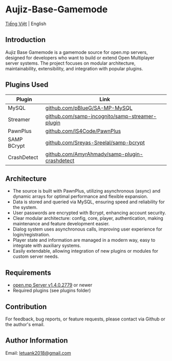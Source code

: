 # Aujiz-Base-Gamemode

[Tiếng Việt](README.md) | English

## Introduction
Aujiz Base Gamemode is a gamemode source for open.mp servers, designed for developers who want to build or extend Open Multiplayer server systems. The project focuses on modular architecture, maintainability, extensibility, and integration with popular plugins.

## Plugins Used
| Plugin      | Link |
|-------------|------|
| MySQL       | [github.com/pBlueG/SA-MP-MySQL](https://github.com/pBlueG/SA-MP-MySQL) |
| Streamer    | [github.com/samp-incognito/samp-streamer-plugin](https://github.com/samp-incognito/samp-streamer-plugin) |
| PawnPlus    | [github.com/IS4Code/PawnPlus](https://github.com/IS4Code/PawnPlus) |
| SAMP BCrypt | [github.com/Sreyas-Sreelal/samp-bcrypt](https://github.com/Sreyas-Sreelal/samp-bcrypt) |
| CrashDetect | [github.com/AmyrAhmady/samp-plugin-crashdetect](https://github.com/AmyrAhmady/samp-plugin-crashdetect) |

## Architecture

- The source is built with PawnPlus, utilizing asynchronous (async) and dynamic arrays for optimal performance and flexible expansion.
- Data is stored and queried via MySQL, ensuring speed and reliability for the system.
- User passwords are encrypted with Bcrypt, enhancing account security.
- Clear modular architecture: config, core, player, authentication, making maintenance and feature development easier.
- Dialog system uses asynchronous calls, improving user experience for login/registration.
- Player state and information are managed in a modern way, easy to integrate with auxiliary systems.
- Easily extendable, allowing integration of new plugins or modules for custom server needs.

## Requirements
- [open.mp Server v1.4.0.2779](https://github.com/openmultiplayer/open.mp/releases) or newer
- Required plugins (see plugins folder)

## Contribution
For feedback, bug reports, or feature requests, please contact via Github or the author's email.

## Author Information
Email: letuank2018@gmail.com
